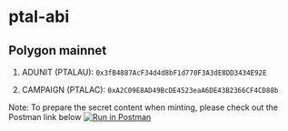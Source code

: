 # ptal-abi

## Polygon mainnet

1. ADUNIT (PTALAU): `0x3fB4887AcF34d4d8bF1d770F3A3dE8DD3434E92E`

2. CAMPAIGN (PTALAC): `0xA2C09E8AD49BcDE4523eaA6DE43B2366CF4CD88b`

Note: To prepare the secret content when minting, please check out the Postman link below
[![Run in Postman](https://run.pstmn.io/button.svg)](https://app.getpostman.com/run-collection/18085105-c9ab1869-f126-4ea6-bc99-5820aab10f31?action=collection%2Ffork&source=rip_markdown&collection-url=entityId%3D18085105-c9ab1869-f126-4ea6-bc99-5820aab10f31%26entityType%3Dcollection%26workspaceId%3D019b66a5-01a1-4f8b-8084-3480b029d8d4)
